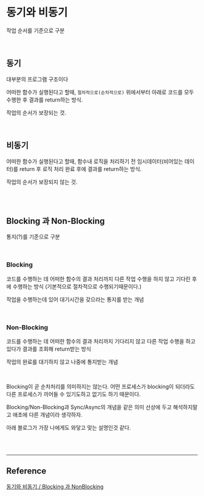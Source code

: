 # 동기와 비동기

작업 순서를 기준으로 구분

<br>

## 동기

대부분의 프로그램 구조이다

어떠한 함수가 실행된다고 할때, `절차적으로(순차적으로)` 위에서부터 아래로 코드를 모두 수행한 후 결과를 return하는 방식.

작업의 순서가 보장되는 것.

<br>

## 비동기

어떠한 함수가 실행된다고 할때, 함수내 로직을 처리하기 전 임시데이터(비어있는 데이터)를 return 후 로직 처리 완료 후에 결과를 return하는 방식.

작업의 순서가 보장되지 않는 것.

<br><br>

## Blocking 과 Non-Blocking

통지(?)를 기준으로 구분

<br>

### Blocking

코드를 수행하는 데 어떠한 함수의 결과 처리까지 다른 작업 수행을 하지 않고 기다린 후에 수행하는 방식 (기본적으로 절차적으로 수행되기때문이다.)

작업을 수행하는데 있어 대기시간을 갖으라는 통지를 받는 개념

<br>

### Non-Blocking

코드를 수행하는 데 어떠한 함수의 결과 처리까지 기다리지 않고 다른 작업 수행을 하고있다가 결과를 조회해 return받는 방식

작업의 완료를 대기하지 않고 나중에 통지받는 개념

<br>

Blocking이 곧 순차처리를 의미하지는 않는다. 어떤 프로세스가 blocking이 되더라도 다른 프로세스가 끼어들 수 있기도하고 없기도 하기 때문이다.

Blocking/Non-Blocking과 Sync/Async의 개념을 같은 의미 선상에 두고 해석하지말고 애초에 다른 개념이라 생각하자.

아래 블로그가 가장 나에게도 와닿고 맞는 설명인것 같다.

<br><br>

---

## Reference

[동기와 비동기 / Blocking 과 NonBlocking](https://jins-dev.tistory.com/entry/%EB%8F%99%EA%B8%B0Synchronous-%EC%9E%91%EC%97%85%EA%B3%BC-%EB%B9%84%EB%8F%99%EA%B8%B0Asynchronous-%EC%9E%91%EC%97%85-%EA%B7%B8%EB%A6%AC%EA%B3%A0-%EB%B8%94%EB%9D%BDBlocking-%EA%B3%BC-%EB%84%8C%EB%B8%94%EB%9D%BDNonBlocking-%EC%9D%98-%EA%B0%9C%EB%85%90)
